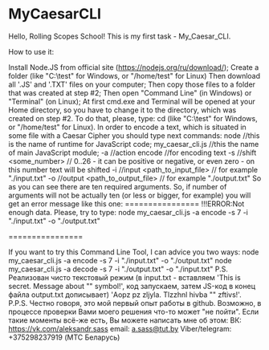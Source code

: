 # MyCaesarCLI

Hello, Rolling Scopes School! This is my first task - My_Caesar_CLI.

How to use it:

Install Node.JS from official site (https://nodejs.org/ru/download/);
Create a folder (like "C:\test" for Windows, or "/home/test" for Linux)
Then download all '.JS' and '.TXT' files on your computer;
Then copy those files to a folder that was created at step #2;
Then open "Command Line" (in Windows) or "Terminal" (on Linux);
At first cmd.exe and Terminal will be opened at your Home directory, so you have to change it to the directory, which was created on step #2. To do that, please, type: cd (like "C:\test" for Windows, or "/home/test" for Linux).
In order to encode a text, which is situated in some file with a Caesar Cipher you should type next commands:
node //this is the name of runtime for JavaScript code;
my_caesar_cli.js //this the name of main JavaScript module;
-a //action
encode //for encoding text
-s //shift
<some_number> // 0..26 - it can be positive or negative, or even zero - on this number text will be shifted
-i //input
<path_to_input_file> // for example "./input.txt"
-o //output
<path_to_output_file> // for example "./output.txt" So as you can see there are ten required arguments. So, if number of arguments will not be actually ten (or less or bigger, for example) you will get an error message like this one: ================ !!!ERROR:Not enough data. Please, try to type:
node my_caesar_cli.js -a encode -s 7 -i "./input.txt" -o "./output.txt"

================

If you want to try this Command Line Tool, I can advice you two ways:
node my_caesar_cli.js -a encode -s 7 -i "./input.txt" -o "./output.txt"
node my_caesar_cli.js -a decode -s 7 -i "./output.txt" -o "./input.txt"
P.S. Реализован чисто текстовый режим (в input.txt - вставляем 'This is secret. Message about "" symbol!', код запускаем, затем JS-код в конец файла output.txt дописывает) 'Aopz pz zljyla. Tlzzhnl hivba "" zftivs!'. P.P.S. Честно говоря, это мой первый опыт работы в github. Возможно, в процессе проверки Вами моего решения что-то может "не пойти". Если такие моменты всё-же есть, Вы можете написать мне об этом: ВК: https://vk.com/aleksandr.sass email: a.sass@tut.by Viber/telegram: +375298237919 (МТС Беларусь)
